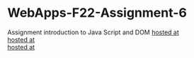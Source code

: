 # WebApps-F22-Assignment-6
Assignment introduction to Java Script and DOM
[hosted at](https://44-563-web-apps-f22.github.io/44563-webapps-assignment-6-ravitejagurram12/musician.html)<br>
[hosted at](https://44-563-web-apps-f22.github.io/44563-webapps-assignment-6-ravitejagurram12/discount.html)<br>
[hosted at](https://44-563-web-apps-f22.github.io/44563-webapps-assignment-6-ravitejagurram12/vacation.html)
